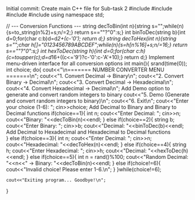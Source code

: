 Initial commit: Create main C++ file for Sub-task 2
#include <iostream>
#include <string>
#include <cstdlib>
#include <ctime>
using namespace std;

// --- Conversion Functions ---
string decToBin(int n){string s="";while(n){s=to_string(n%2)+s;n/=2;} return s==""?"0":s;}
int binToDec(string b){int d=0;for(char c:b)d=d*2+(c-'0'); return d;}
string decToHex(int n){string s="";char h[]="0123456789ABCDEF";while(n){s=h[n%16]+s;n/=16;} return s==""?"0":s;}
int hexToDec(string h){int d=0;for(char c:h){c=toupper(c);d=d*16+((c<='9')?c-'0':c-'A'+10);} return d;}
 Implement menu-driven interface for all conversion options
int main(){
    srand(time(0));
    int choice;
    do{
        cout<<"\n======= NUMBER CONVERTER MENU =======\n";
        cout<<"1. Convert Decimal -> Binary\n";
        cout<<"2. Convert Binary -> Decimal\n";
        cout<<"3. Convert Decimal -> Hexadecimal\n";
        cout<<"4. Convert Hexadecimal -> Decimal\n";
     Add Demo option to generate and convert random integers to binary
        cout<<"5. Demo (Generate and convert random integers to binary)\n";
        cout<<"6. Exit\n";
        cout<<"Enter your choice (1-6): ";
        cin>>choice;
Add Decimal to Binary and Binary to Decimal functions
        if(choice==1){
            int n; cout<<"Enter Decimal: "; cin>>n;
            cout<<"Binary: "<<decToBin(n)<<endl;
        }
        else if(choice==2){
            string b; cout<<"Enter Binary: "; cin>>b;
            cout<<"Decimal: "<<binToDec(b)<<endl;
   Add Decimal to Hexadecimal and Hexadecimal to Decimal functions         
        }
        else if(choice==3){
            int n; cout<<"Enter Decimal: "; cin>>n;
            cout<<"Hexadecimal: "<<decToHex(n)<<endl;
        }
        else if(choice==4){
            string h; cout<<"Enter Hexadecimal: "; cin>>h;
            cout<<"Decimal: "<<hexToDec(h)<<endl;
        }
        else if(choice==5){
            int n = rand()%100;
            cout<<"Random Decimal: "<<n<<" -> Binary: "<<decToBin(n)<<endl;
        }
        else if(choice!=6){
            cout<<"Invalid choice! Please enter 1-6.\n";
        }
    }while(choice!=6);

    cout<<"Exiting program... Goodbye!\n";
}
